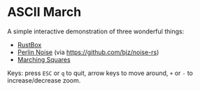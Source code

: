 # ASCII March

A simple interactive demonstration of three wonderful things:
* [RustBox](https://github.com/gchp/rustbox)
* [Perlin Noise](http://en.wikipedia.org/wiki/Perlin_noise) (via https://github.com/bjz/noise-rs)
* [Marching Squares](http://en.wikipedia.org/wiki/Marching_squares)

Keys: press `ESC` or `q` to quit, arrow keys to move around, `+` or `-` to increase/decrease zoom.
